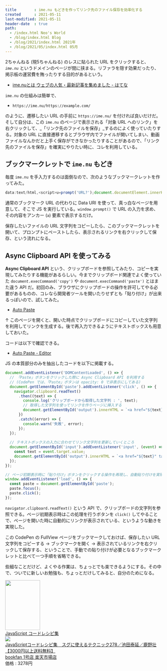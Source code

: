 ```yaml
---
title        : ime.nu もどきを作ってリンク先のファイル保存を効率化する
created      : 2021-05-11
last-modified: 2021-05-11
header-date  : true
path:
  - /index.html Neo's World
  - /blog/index.html Blog
  - /blog/2021/index.html 2021年
  - /blog/2021/05/index.html 05月
---
```


2ちゃんねる (現5ちゃんねる) のレスに貼られた URL をクリックすると、_`ime.nu`_ というドメインのページが間に挟まる。リファラを隠す効果だったり、掲示板の運営費を賄ったりする目的があるという。

- [ime.nuとは ウェブの人気・最新記事を集めました - はてな](https://d.hatena.ne.jp/keyword/ime.nu)

`ime.nu` の仕組みは簡単で、

- `https://ime.nu/https://example.com/`

のように、遷移したい URL の手前に `https://ime.nu/` を付ければ良いだけだ。そして自分は、この `ime.nu` のページで表示される「対象 URL へのリンク」を右クリックして、_「リンク先のファイルを保存」_するのによく使っていたりする。対象の URL に直接遷移するとブラウザ内でファイルが開いてしまい、動画ファイルなんかだと上手く保存ができなかったりすることがあるので、「リンク先のファイルを保存」を確実にやりたい時に、コレを利用している。

## ブックマークレットで `ime.nu` もどき

毎度 `ime.nu` を手入力するのは面倒なので、次のようなブックマークレットを作ってみた。

```javascript
data:text/html,<script>u=prompt('URL?');document.documentElement.innerHTML=`<a href="${u}" target="_blank">${u}</a>`;</script>
```

通常のブックマーク URL の代わりに Data URI を使って、真っ白なページを用意して、そこで JS を実行している。`window.prompt()` で URL の入力を求め、その内容をアンカー (`a`) 要素で表示するだけ。

保存したいファイルの URL 文字列をコピーしたら、このブックマークレットを開いて、プロンプトにペーストしたら、表示されるリンクを右クリックして保存、という流れになる。

## Async Clipboard API を使ってみる

__Async Clipboard API__ という、クリップボードを参照してみたり、コピーを実現してみたりする機能があるらしい。今までクリップボード関連でよく使っていた `document.execCommand('copy')` や `document.execCommand('paste')` とはまた違う API だ。初回のみ、ブラウザにクリップボードの操作を許可してやる必要があるものの、コレなら開発者ツールを開いたりせずとも「貼り付け」が出来るっぽいので、試してみた。

- [Auto Paste](https://codepen.io/Neos21/full/YzZzEGm)

↑ このページを開くと、開いた時点でクリップボードにコピーしていた文字列を利用してリンクを生成する。後で再入力できるようにテキストボックスも用意しておいた。

コードは以下で確認できる。

- [Auto Paste - Editor](https://codepen.io/Neos21/pen/YzZzEGm)

JS の本質部分のみを抽出したコードを以下に掲載する。

```javascript
document.addEventListener('DOMContentLoaded', () => {
  // 「Paste」ボタンをクリックした際に Async Clipboard API を利用する
  // (CodePen では、「Paste」ボタンは opacity: 0 で非表示にしてある)
  document.getElementById('paste').addEventListener('click', () => {
    navigator.clipboard.readText()
      .then((text) => {
        console.log('クリップボードから取得した文字列 : ', text);
        // 取得した文字列を使ってリンクを作りページに挿入する
        document.getElementById('output').innerHTML = `<a href="${text}" target="_blank">${text}</a>`;
      })
      .catch((error) => {
        console.warn('失敗', error);
      });
  });
  
  // テキストボックスの入力に合わせてリンク文字列を更新していくところ
  document.getElementById('input').addEventListener('input', (event) => {
    const text = event.target.value;
    document.getElementById('output').innerHTML = `<a href="${text}" target="_blank">${text}</a>`;
  });
});

// ページ初期表示時に「貼り付け」ボタンをクリックする操作を再現し、自動貼り付けを実現する
window.addEventListener('load', () => {
  const paste = document.getElementById('paste');
  paste.focus();
  paste.click();
});
```

`navigator.clipboard.readText()` という API で、クリップボードの文字列を参照できる。ページ初期表示時はこの処理を行うボタンを `click()` してやることで、ページを開いた時に自動的にリンクが表示されている、というような動きを実現した。

この CodePen の FullView ページをブックマークしておけば、保存したい URL 文字列をコピーする → ブックマークを開く → 表示されているリンクを右クリックして保存する、ということで、手動での貼り付けが必要となるブックマークレットと比べて一つ手順を省略できる。

些細なことだけど、よくやる作業は、ちょっとでも楽できるようにする。その中で、ついでに新しいお勉強も、ちょっとだけしてみると、自分のためになる。

<div class="ad-amazon">
  <div class="ad-amazon-image">
    <a href="https://www.amazon.co.jp/dp/B07N8YVCRQ?tag=neos21-22&amp;linkCode=osi&amp;th=1&amp;psc=1">
      <img src="https://m.media-amazon.com/images/I/41BRrm0lJYL._SL160_.jpg" width="112" height="160">
    </a>
  </div>
  <div class="ad-amazon-info">
    <div class="ad-amazon-title">
      <a href="https://www.amazon.co.jp/dp/B07N8YVCRQ?tag=neos21-22&amp;linkCode=osi&amp;th=1&amp;psc=1">JavaScript コードレシピ集</a>
    </div>
  </div>
</div>

<div class="ad-rakuten">
  <div class="ad-rakuten-image">
    <a href="https://hb.afl.rakuten.co.jp/hgc/g00rd1d2.waxyc436.g00rd1d2.waxyde08/?pc=https%3A%2F%2Fitem.rakuten.co.jp%2Fbooxstore%2Fbk-4297103680%2F&amp;m=http%3A%2F%2Fm.rakuten.co.jp%2Fbooxstore%2Fi%2F12303031%2F">
      <img src="https://thumbnail.image.rakuten.co.jp/@0_mall/booxstore/cabinet/00953/bk4297103680.jpg?_ex=128x128">
    </a>
  </div>
  <div class="ad-rakuten-info">
    <div class="ad-rakuten-title">
      <a href="https://hb.afl.rakuten.co.jp/hgc/g00rd1d2.waxyc436.g00rd1d2.waxyde08/?pc=https%3A%2F%2Fitem.rakuten.co.jp%2Fbooxstore%2Fbk-4297103680%2F&amp;m=http%3A%2F%2Fm.rakuten.co.jp%2Fbooxstore%2Fi%2F12303031%2F">JavaScriptコードレシピ集　スグに使えるテクニック278／池田泰延／鹿野壮【3000円以上送料無料】</a>
    </div>
    <div class="ad-rakuten-shop">
      <a href="https://hb.afl.rakuten.co.jp/hgc/g00rd1d2.waxyc436.g00rd1d2.waxyde08/?pc=https%3A%2F%2Fwww.rakuten.co.jp%2Fbooxstore%2F&amp;m=http%3A%2F%2Fm.rakuten.co.jp%2Fbooxstore%2F">bookfan 1号店 楽天市場店</a>
    </div>
    <div class="ad-rakuten-price">価格 : 3278円</div>
  </div>
</div>

